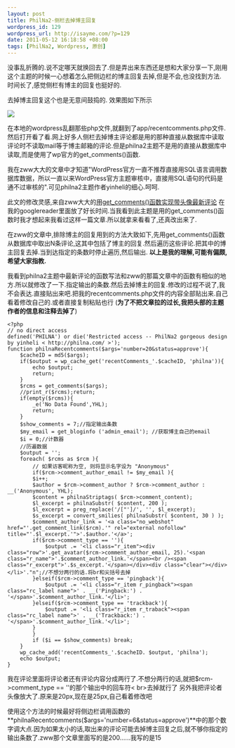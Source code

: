 ```yaml
--- 
layout: post
title: PhilNa2-侧栏去掉博主回复
wordpress_id: 129
wordpress_url: http://isayme.com/?p=129
date: 2011-05-12 16:18:58 +08:00
tags: [PhilNa2, Wordpress, 原创]
---
```

没事乱折腾的.说不定哪天就换回去了.但是弄出来东西还是想和大家分享一下,刚用这个主题的时候一心想着怎么把侧边栏的博主回复去掉,但是不会,也没找到方法.
时间长了,感觉侧栏有博主的回复也挺好的.

去掉博主回复这个也是无意间鼓捣的.
效果图如下所示

[![](http://isayme.com/wp-content/uploads/2011/05/12-1.png)](http://isayme.com/wp-content/uploads/2011/05/12-1.png)

在本地的wordpress乱翻那些php文件,就翻到了app/recentcomments.php文件.然后打开看了看.网上好多人侧栏去掉博主评论都是用的那种直接从数据库中读取评论时不读取mail等于博主邮箱的评论.但是philna2主题不是用的直接从数据库中读取,而是使用了wp官方的get_comments()函数.

我在zww大大的文章中才知道"WordPress官方一直不推荐直接用SQL语言调用数据库数据，所以一直以来WordPress官方主题审核中，直接用SQL语句的代码是通不过审核的".可见philna2主题作者yinheli的细心.呵呵.

此文的修改灵感,来自zww大大的[用get_comments()函数实现带头像最新评论](http://zww.me/archives/25317)
在我的googlereader里面放了好长时间.当我看到此主题是用的get_comments()函数时我才想起来我看过这样一篇文章.所以就拿来看看了,还真改出来了.

在zww的文章中,排除博主的回复用到的方法大致如下,先用get_comments()函数从数据库中取出N条评论,这其中包括了博主的回复.然后遍历这些评论.把其中的博主回复去掉.当到达指定的条数时停止遍历,然后输出.
**以上是我的理解,可能有偏颇,希望大家指教.**	

我看到philna2主题中最新评论的函数写法和zww的那篇文章中的函数有相似的地方.所以就修改了一下.指定输出的条数.然后去掉博主的回复.修改的过程不说了,我不会表达.直接贴出来吧.把我的recentcomments.php文件的内容全部贴出来.自己看着修改自己的.或者直接复制粘贴也行
(**为了不把文章拉的过长,我把头部的主题作者的信息和注释去掉了**)

	<?php
	// no direct access
	defined('PHILNA') or die('Restricted access -- PhilNa2 gorgeous design by yinheli < http://philna.com/ >');
	function philnaRecentcomments($args='number=20&status=approve'){
		$cacheID = md5($args);
		if($output = wp_cache_get('recentComments_'.$cacheID, 'philna')){
			echo $output;
			return;
		}
		$rcms = get_comments($args);
		//print_r($rcms);return;
		if(empty($rcms)){
			_e('No Data Found',YHL);
			return;
		}
		$show_comments = 7;//指定输出条数
		$my_email = get_bloginfo ('admin_email'); //获取博主自己的email
		$i = 0;//计数器
		//历遍数据
		$output = '';
		foreach( $rcms as $rcm ){
			// 如果访客昵称为空, 则将显示名字设为 "Anonymous"
			if($rcm->comment_author_email != $my_email ){
			$i++;
			$author = $rcm->comment_author ? $rcm->comment_author : __('Anonymous', YHL);
			$content = philnaStriptags( $rcm->comment_content);
			$l_excerpt = philnaSubstr( $content, 200 );
			$l_excerpt = preg_replace('/["']/', '', $l_excerpt);
			$s_excerpt = convert_smilies( philnaSubstr( $content, 30 ) );
			$comment_author_link = '<a class="no_webshot" href="'.get_comment_link($rcm).'" rel="external nofollow" title="'.$l_excerpt.'">'.$author.'</a>';
			if($rcm->comment_type == ''){
				$output .= '<li class="r_item"><div class="row">'.get_avatar($rcm->comment_author_email, 25).'<span class="r_name">'.$comment_author_link.'</span><br /><span class="r_excerpt">'.$s_excerpt.'</span></div><div class="clear"></div></li>'."n";//不想分两行的话.将br和尖括号去掉
			}elseif($rcm->comment_type == 'pingback'){
				$output .= '<li class="r_item r_pingback"><span class="rc_label name">' . __('Pingback:') . '</span>'.$comment_author_link.'</li>';
			}elseif($rcm->comment_type == 'trackback'){
				$output .= '<li class="r_item r_traback"><span class="rc_label name">' . __('Trackback:') . '</span>'.$comment_author_link.'</li>';
			}
			}
			if ($i == $show_comments) break;
		}
		wp_cache_add('recentComments_'.$cacheID. $output, 'philna');
		echo $output;
	}


我在评论里面将评论者还有评论内容分成两行了.不想分两行的话,就把$rcm->comment_type == ''的那个输出中的回车符< br>去掉就行了
另外我把评论者头像放大了.原来是20px,现在是25px,自己看着修改吧

使用这个方法的时候最好将侧边栏调用函数的**philnaRecentcomments($args='number=6&status=approve')**中的那个数字调大点.因为如果太小的话,取出来的评论可能去掉博主回复之后,就不够你指定的输出条数了.zww那个文章里面写的是200......我写的是15
